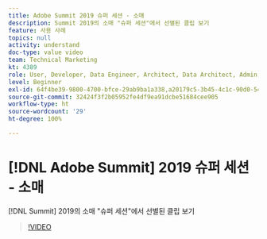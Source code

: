 ```yaml
---
title: Adobe Summit 2019 슈퍼 세션 - 소매
description: Summit 2019의 소매 "슈퍼 세션"에서 선별된 클립 보기
feature: 사용 사례
topics: null
activity: understand
doc-type: value video
team: Technical Marketing
kt: 4389
role: User, Developer, Data Engineer, Architect, Data Architect, Admin, Leader
level: Beginner
exl-id: 64f4be39-9800-4700-bfce-29ab9ba1a338,a20179c5-3b45-4c1c-90d0-54f7fd6a3bd1,a20179c5-3b45-4c1c-90d0-54f7fd6a3bd1,64f4be39-9800-4700-bfce-29ab9ba1a338
source-git-commit: 32424f3f2b05952fe4df9ea91dcbe51684cee905
workflow-type: ht
source-wordcount: '29'
ht-degree: 100%

---
```


# [!DNL Adobe Summit] 2019 슈퍼 세션 - 소매

[!DNL Summit] 2019의 소매 &quot;슈퍼 세션&quot;에서 선별된 클립 보기

>[!VIDEO](https://video.tv.adobe.com/v/30549/?quality=12)
